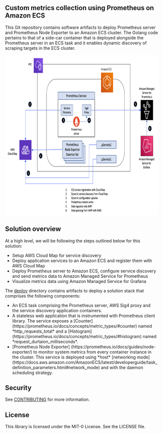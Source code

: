 ## Custom metrics collection using Prometheus on Amazon ECS

This Git repository contains software artifacts to deploy Prometheus server and Prometheus Node Exporter to an Amazon ECS cluster. The Golang code pertains to that of a side-car container that is deployed alongside the Prometheus server in an ECS task and it enables dynamic discovery of scraping targets in the ECS cluster.

<img class="wp-image-1960 size-full" src="images/Depoloyment-Architecture.png" alt="Deployment architecture" width="854" height="527" />

## Solution overview

At a high level, we will be following the steps outlined below for this solution:

<ul>
  <li>
    Setup AWS Cloud Map for service discovery 
  </li>
  <li>
    Deploy application services to an Amazon ECS and register them with AWS Cloud Map
  </li>
  <li>
    Deploy Prometheus server to Amazon ECS, configure service discovery and send metrics data to Amazon Managed Service for Prometheus
  </li>
  <li>
    Visualize metrics data using Amazon Managed Service for Grafana
  </li>  
</ul>

The [deploy](https://github.com/aws-samples/prometheus-for-ecs/tree/main/deploy) directory contains artifacts to deploy a solution stack that comprises the following components:
<ul>
  <li>An ECS task comprising the Prometheus server, AWS Sig4 proxy and the service discovery application containers.</li>
  <li>A stateless web application that is instrumented with Prometheus client library. The service exposes a [Counter] (https://prometheus.io/docs/concepts/metric_types/#counter) named *http_requests_total* and a [Histogram] (https://prometheus.io/docs/concepts/metric_types/#histogram) named *request_durtaion_milliseconds*.</li>
  <li>[Prometheus Node Exporter] (https://prometheus.io/docs/guides/node-exporter/) to monitor system metrics from every container instance in the cluster. This service is deployed using *host* [networking mode] (https://docs.aws.amazon.com/AmazonECS/latest/developerguide/task_definition_parameters.html#network_mode) and with the daemon scheduling strategy. </li>
</ul>




## Security

See [CONTRIBUTING](CONTRIBUTING.md#security-issue-notifications) for more information.

## License

This library is licensed under the MIT-0 License. See the LICENSE file.

